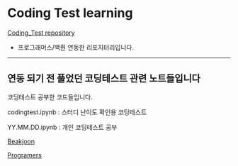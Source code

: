 # Coding Test learning


[Coding_Test repository](https://github.com/parking-place/Coding_Test)

- 프로그래머스/백줜 연동한 리포지터리입니다.


--------------------------------------------------
  연동 되기 전 풀었던 코딩테스트 관련 노트들입니다
--------------------------------------------------

코딩테스트 공부한 코드들입니다.

codingtest.ipynb : 스터디 난이도 확인용 코딩테스트

YY.MM.DD.ipynb : 개인 코딩테스트 공부

[Beakjoon](./Baekjoon/)

[Programers](./Programers/)